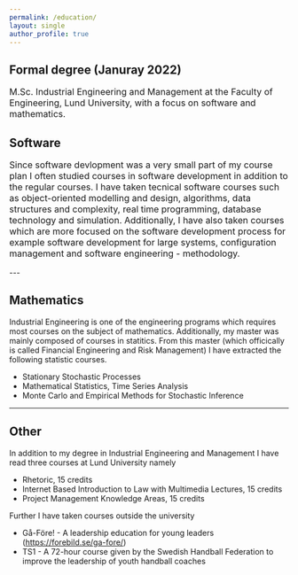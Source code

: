 ```yaml
---
permalink: /education/
layout: single
author_profile: true
--- 
```


<h2>Formal degree (Januray 2022)</h2>
<p style="font-size:16px;">M.Sc. Industrial Engineering and Management at the Faculty of Engineering, Lund University, with a focus on software and mathematics. </p> 
 
<h2>Software</h2>
<p style="font-size:16px;">
Since software devlopment was a very small part of my course plan I often studied courses in software development in addition to the regular courses. I have taken tecnical software courses such as object-oriented modelling and design, algorithms, data structures and complexity, real time programming, database technology and simulation. Additionally, I have also taken courses which are more focused on the software development process for example software development for large systems, configuration management and software engineering - methodology.
</p>
---

## Mathematics
Industrial Engineering is one of the engineering programs which requires most courses on the subject of mathematics. Additionally, my master was mainly composed of courses in statitics. 
From this master (which officically is called Financial Engineering and Risk Management) I have extracted the following statistic courses. 
- Stationary Stochastic Processes
- Mathematical Statistics, Time Series Analysis
- Monte Carlo and Empirical Methods for Stochastic Inference

---

## Other 
In addition to my degree in Industrial Engineering and Management I have read three courses at Lund University namely
- Rhetoric, 15 credits
- Internet Based Introduction to Law with Multimedia Lectures, 15 credits
- Project Management Knowledge Areas, 15 credits

Further I have taken courses outside the university 
- Gå-Före! - A leadership education for young leaders (https://forebild.se/ga-fore/) 
- TS1 - A 72-hour course given by the Swedish Handball Federation to improve the leadership of youth handball coaches
